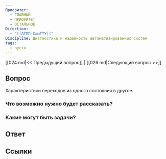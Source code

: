 ```yaml
---
Приоритет:
  - ГЛАВНЫЙ
  - ПРИОРИТЕТ
  - ОСТАЛЬНОЕ
Direction:
  - "[[АТПП-СамГТУ]]" 
Discipline: Диагностика и надежность автоматизированных систем 
tags:
  - пусто
---
```

[[024.md|<< Предыдущий вопрос]] | [[026.md|Следующий вопрос >>]]
## Вопрос

Характеристики переходов из одного состояния в другое.

### Что возможно нужно будет рассказать?

### Какие могут быть задачи?

## Ответ

## Ссылки
